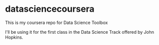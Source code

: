 # datasciencecoursera
This is my coursera repo for Data Science Toolbox

I'll be using it for the first class in the Data Science Track offered by John Hopkins.
